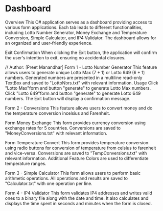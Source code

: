 # Dashboard
Overview
This C# application serves as a dashboard providing access to various form applications. Each tab leads to different functionalities, including Lotto Number Generator, Money Exchange and Temperature Conversion, Simple Calculator, and IP4 Validator. The dashboard allows for an organized and user-friendly experience.

Exit Confirmation
When clicking the Exit button, the application will confirm the user's intention to exit, ensuring no accidental closures.


// Author: [Preet Manandhar]
Form 1 - Lotto Number Generator
This feature allows users to generate unique Lotto Max (7 + 1) or Lotto 649 (6 + 1) numbers. Generated numbers are presented in a multiline read-only TextBox and saved to "LottoNbrs.txt" with relevant information.
Usage
Click "Lotto Max"form and button "generate" to generate Lotto Max numbers.
Click "Lotto 649"form and button "generate" to generate Lotto 649 numbers.
The Exit button will display a confirmation message.


Form 2 - Conversions
This feature allows users to convert money and do the temperature conversion incelsius and Farenheit.

Form Money Exchange 
This form provides currency conversion using exchange rates for 5 countries. Conversions  are saved to "MoneyConversions.txt" with relevant information.

Form Temperature Convert 
This form provides temperature conversion using radio buttons for conversion of temperature from celsius to farenheit and vice-versa. Conversions  are saved to "TempConversions.txt" with relevant information.
Additional Feature
Colors are used to differentiate temperature ranges.


Form 3 - Simple Calculator
This form allows users to perform basic arithmetic operations. All operations and results are saved to "Calculator.txt" with one operation per line.


Form 4 - IP4 Validator
This form validates IP4 addresses and writes valid ones to a binary file along with the date and time. It also calculates and displays the time spent in seconds and minutes when the form is closed.
